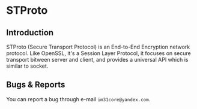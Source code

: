# STProto
## Introduction
STProto (Secure Transport Protocol) is an End-to-End Encryption network protocol. Like OpenSSL, it's a Session Layer Protocol, it focuses on secure transport bitween server and client, and provides a universal API which is similar to socket.

## Bugs & Reports
You can report a bug through e-mail `im31core@yandex.com`.
